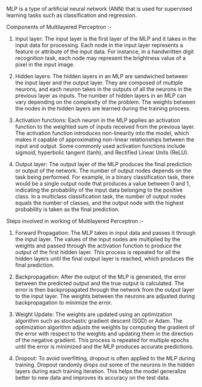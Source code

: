  MLP is a type of artificial neural network (ANN) that is used for supervised learning tasks such as classification and regression.
 
 Components of Multilayered Perceptron :-
1. Input layer: The input layer is the first layer of the MLP and it takes in the input data for processing. Each node in the input layer represents a feature or attribute of the input data. For instance, in a handwritten digit recognition task, each node may represent the brightness value of a pixel in the input image.

2. Hidden layers: The hidden layers in an MLP are sandwiched between the input layer and the output layer. They are composed of multiple neurons, and each neuron takes in the outputs of all the neurons in the previous layer as inputs. The number of hidden layers in an MLP can vary depending on the complexity of the problem. The weights between the nodes in the hidden layers are learned during the training process.

3. Activation functions: Each neuron in the MLP applies an activation function to the weighted sum of inputs received from the previous layer. The activation function introduces non-linearity into the model, which makes it capable of approximating non-linear relationships between the input and output. Some commonly used activation functions include sigmoid, hyperbolic tangent (tanh), and Rectified Linear Units (ReLU).

4. Output layer: The output layer of the MLP produces the final prediction or output of the network. The number of output nodes depends on the task being performed. For example, in a binary classification task, there would be a single output node that produces a value between 0 and 1, indicating the probability of the input data belonging to the positive class. In a multiclass classification task, the number of output nodes equals the number of classes, and the output node with the highest probability is taken as the final prediction.

Steps involved in working of Multilayered Perceptron :-
1. Forward Propagation: The MLP takes in input data and passes it through the input layer. The values of the input nodes are multiplied by the weights and passed through the activation function to produce the output of the first hidden layer. This process is repeated for all the hidden layers until the final output layer is reached, which produces the final prediction.

2. Backpropagation: After the output of the MLP is generated, the error between the predicted output and the true output is calculated. The error is then backpropagated through the network from the output layer to the input layer. The weights between the neurons are adjusted during backpropagation to minimize the error.

3. Weight Update: The weights are updated using an optimization algorithm such as stochastic gradient descent (SGD) or Adam. The optimization algorithm adjusts the weights by computing the gradient of the error with respect to the weights and updating them in the direction of the negative gradient. This process is repeated for multiple epochs until the error is minimized and the MLP produces accurate predictions.

4. Dropout: To avoid overfitting, dropout is often applied to the MLP during training. Dropout randomly drops out some of the neurons in the hidden layers during each training iteration. This helps the model generalize better to new data and improves its accuracy on the test data.
